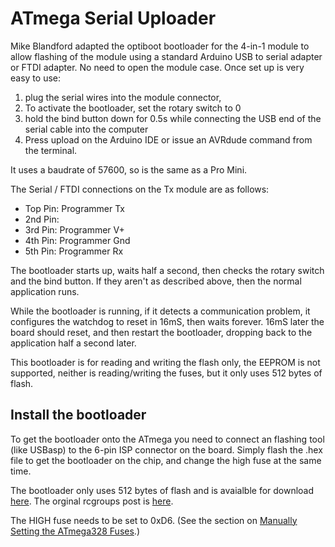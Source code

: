 # ATmega Serial Uploader

Mike Blandford adapted the optiboot bootloader for the 4-in-1 module to allow flashing of the module using a standard Arduino USB to serial adapter or FTDI adapter.  No need to open the module case. Once set up is very easy to use: 

1. plug the serial wires into the module connector, 
2. To activate the bootloader, set the rotary switch to 0 
3. hold the bind button down for 0.5s while connecting the USB end of the serial cable into the computer
4. Press upload on the Arduino IDE or issue an AVRdude command from the terminal.

It uses a baudrate of 57600, so is the same as a Pro Mini.

The Serial / FTDI connections  on the Tx module are as follows:
- Top Pin: Programmer Tx
- 2nd Pin: 
- 3rd Pin: Programmer V+
- 4th Pin: Programmer Gnd
- 5th Pin: Programmer Rx

The bootloader starts up, waits half a second, then checks the rotary switch and the bind button. If they aren't as described above, then the normal application runs.

While the bootloader is running, if it detects a communication problem, it configures the watchdog to reset in 16mS, then waits forever. 16mS later the board should reset, and then restart the bootloader, dropping back to the application half a second later.

This bootloader is for reading and writing the flash only, the EEPROM is not supported, neither is reading/writing the fuses, but it only uses 512 bytes of flash.

## Install the bootloader
To get the bootloader onto the ATmega you need to connect an flashing tool (like USBasp) to the 6-pin ISP connector on the board.
Simply flash the .hex file to get the bootloader on the chip, and change the high fuse at the same time.

The bootloader only uses 512 bytes of flash and is avaialble for download [here](http://www.rcgroups.com/forums/showatt.php?attachmentid=9291360&d=1472324155).  The orginal rcgroups post is [here](http://www.rcgroups.com/forums/showpost.php?p=35584619&postcount=4867). 

The HIGH fuse needs to be set to 0xD6.  (See the section  on [Manually Setting the ATmega328 Fuses](Advanced_Manually_Setting_ATmega328_Fuses.md).)
